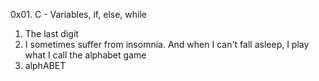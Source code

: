 0x01. C - Variables, if, else, while
1. The last digit
2. I sometimes suffer from insomnia. And when I can't fall asleep, I play what I call the alphabet game
3. alphABET
